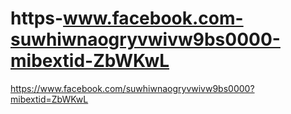 # https-www.facebook.com-suwhiwnaogryvwivw9bs0000-mibextid-ZbWKwL
https://www.facebook.com/suwhiwnaogryvwivw9bs0000?mibextid=ZbWKwL
